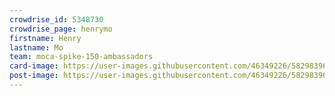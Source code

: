 ```yaml
---
crowdrise_id: 5348730
crowdrise_page: henrymo
firstname: Henry
lastname: Mo
team: moca-spike-150-ambassadors
card-image: https://user-images.githubusercontent.com/46349226/58298396-51648d00-7da9-11e9-9482-88f3755a1fa2.JPG
post-image: https://user-images.githubusercontent.com/46349226/58298396-51648d00-7da9-11e9-9482-88f3755a1fa2.JPG
---
```

